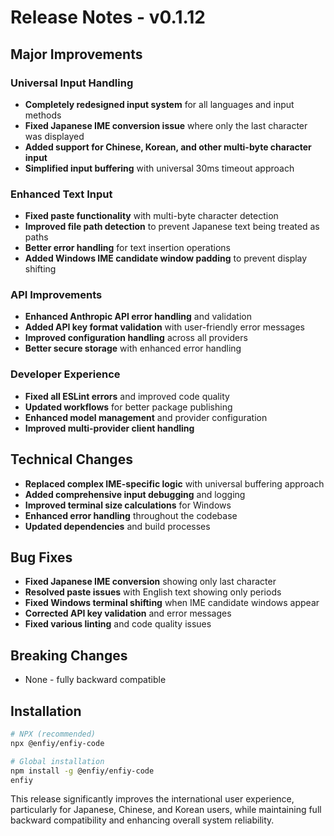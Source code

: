# Release Notes - v0.1.12

## Major Improvements

### Universal Input Handling

- **Completely redesigned input system** for all languages and input methods
- **Fixed Japanese IME conversion issue** where only the last character was displayed
- **Added support for Chinese, Korean, and other multi-byte character input**
- **Simplified input buffering** with universal 30ms timeout approach

### Enhanced Text Input

- **Fixed paste functionality** with multi-byte character detection
- **Improved file path detection** to prevent Japanese text being treated as paths
- **Better error handling** for text insertion operations
- **Added Windows IME candidate window padding** to prevent display shifting

### API Improvements

- **Enhanced Anthropic API error handling** and validation
- **Added API key format validation** with user-friendly error messages
- **Improved configuration handling** across all providers
- **Better secure storage** with enhanced error handling

### Developer Experience

- **Fixed all ESLint errors** and improved code quality
- **Updated workflows** for better package publishing
- **Enhanced model management** and provider configuration
- **Improved multi-provider client handling**

## Technical Changes

- **Replaced complex IME-specific logic** with universal buffering approach
- **Added comprehensive input debugging** and logging
- **Improved terminal size calculations** for Windows
- **Enhanced error handling** throughout the codebase
- **Updated dependencies** and build processes

## Bug Fixes

- **Fixed Japanese IME conversion** showing only last character
- **Resolved paste issues** with English text showing only periods
- **Fixed Windows terminal shifting** when IME candidate windows appear
- **Corrected API key validation** and error messages
- **Fixed various linting** and code quality issues

## Breaking Changes

- None - fully backward compatible

## Installation

```bash
# NPX (recommended)
npx @enfiy/enfiy-code

# Global installation
npm install -g @enfiy/enfiy-code
enfiy
```

This release significantly improves the international user experience, particularly for Japanese, Chinese, and Korean users, while maintaining full backward compatibility and enhancing overall system reliability.